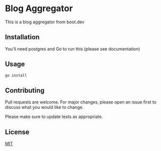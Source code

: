 # Blog Aggregator

This is a blog aggregator from boot.dev

## Installation

You'll need postgres and Go to run this (please see documentation)

## Usage

```python
go install
```

## Contributing

Pull requests are welcome. For major changes, please open an issue first
to discuss what you would like to change.

Please make sure to update tests as appropriate.

## License

[MIT](https://choosealicense.com/licenses/mit/)
